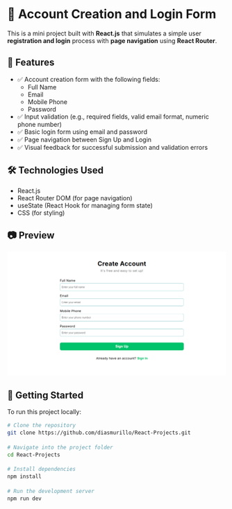 # 📝 Account Creation and Login Form

This is a mini project built with **React.js** that simulates a simple user **registration and login** process with **page navigation** using **React Router**.

## 📌 Features

- ✅ Account creation form with the following fields:
  - Full Name
  - Email
  - Mobile Phone
  - Password
- ✅ Input validation (e.g., required fields, valid email format, numeric phone number)
- ✅ Basic login form using email and password
- ✅ Page navigation between Sign Up and Login
- ✅ Visual feedback for successful submission and validation errors

## 🛠️ Technologies Used

- React.js
- React Router DOM (for page navigation)
- useState (React Hook for managing form state)
- CSS (for styling)

## 📷 Preview

 ![Preview of the form](./src/assets/react-form.png)

## 🚀 Getting Started

To run this project locally:

```bash
# Clone the repository
git clone https://github.com/diasmurillo/React-Projects.git

# Navigate into the project folder
cd React-Projects

# Install dependencies
npm install

# Run the development server
npm run dev
